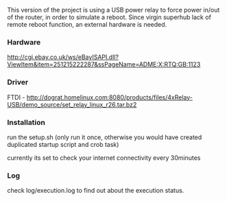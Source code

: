 This version of the project is using a USB power relay to force power in/out of the router, in order to simulate a reboot. Since virgin superhub lack of remote reboot function, an external hardware is needed.

### Hardware
http://cgi.ebay.co.uk/ws/eBayISAPI.dll?ViewItem&item=251215222287&ssPageName=ADME:X:RTQ:GB:1123

### Driver
FTDI - http://dograt.homelinux.com:8080/products/files/4xRelay-USB/demo_source/set_relay_linux_r26.tar.bz2

### Installation
run the setup.sh (only run it once, otherwise you would have created duplicated startup script and crob task)

currently its set to check your internet connectivity every 30minutes


### Log
check log/execution.log to find out about the execution status.
